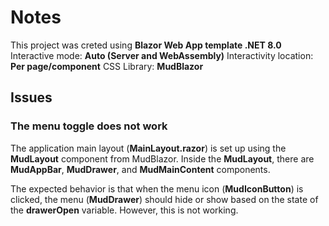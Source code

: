 # **Notes**
This project was creted using **Blazor Web App template .NET 8.0**
Interactive mode: **Auto (Server and WebAssembly)**
Interactivity location: **Per page/component**
CSS Library: **MudBlazor**
## Issues

### The menu toggle does not work
The application main layout (**MainLayout.razor**) is set up using the **MudLayout** component from MudBlazor. Inside the **MudLayout**, there are **MudAppBar**, **MudDrawer**, and **MudMainContent** components.

The expected behavior is that when the menu icon (**MudIconButton**) is clicked, the menu (**MudDrawer**) should hide or show based on the state of the **drawerOpen** variable. However, this is not working.